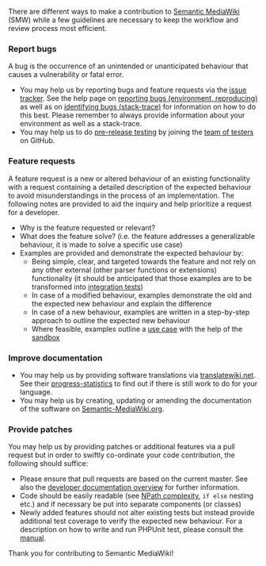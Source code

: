 There are different ways to make a contribution to [Semantic MediaWiki][smw] (SMW) while a few guidelines are necessary to keep the workflow and review process most efficient.

### Report bugs

A bug is the occurrence of an unintended or unanticipated behaviour that causes a vulnerability or fatal error.

* You may help us by reporting bugs and feature requests via the [issue tracker][smw-issues]. See the help page on [reporting bugs (environment, reproducing)][smw-bugs1] as well as on [identifying bugs (stack-trace)][smw-bugs2] for information on how to do this best. Please remember to always provide information about your environment as well as a stack-trace.
* You may help us to do [pre-release testing][smw-testing] by joining the [team of testers][smw-testers] on GitHub.

### Feature requests

A feature request is a new or altered behaviour of an existing functionality with a request containing a detailed description of the expected behaviour to avoid misunderstandings in the process of an implementation. The following notes are provided to aid the inquiry and help prioritize a request for a developer.

* Why is the feature requested or relevant?
* What does the feature solve? (i.e. the feature addresses a generalizable behaviour, it is made to solve a specific use case)
* Examples are provided and demonstrate the expected behaviour by:
  * Being simple, clear, and targeted towards the feature and not rely on any other external (other parser functions or extensions) functionality (it should be anticipated that those examples are to be transformed into [integration tests](https://www.semantic-mediawiki.org/wiki/Help:Integration_tests))
  * In case of a modified behaviour, examples demonstrate the old and the expected new behaviour and explain the difference
  * In case of a new behaviour, examples are written in a step-by-step approach to outline the expected new behaviour
  * Where feasible, examples outline a [use case](https://en.wikipedia.org/wiki/Use_case) with the help of the [sandbox](https://sandbox.semantic-mediawiki.org)
 
### Improve documentation

* You may help us by providing software translations via [translatewiki.net][twn]. See their [progress-statistics][twn-smw] to find out if there is still work to do for your language.
* You may help us by creating, updating or amending the documentation of the software on [Semantic-MediaWiki.org][smw].

### Provide patches

You may help us by providing patches or additional features via a pull request but in order to swiftly co-ordinate your code contribution, the following should suffice:

* Please ensure that pull requests are based on the current master. See also the [developer documentation overview][smw-ddo] for further information.
* Code should be easily readable (see [NPath complexity][smw-npath], `if else` nesting etc.) and if necessary be put into separate components (or classes)
* Newly added features should not alter existing tests but instead provide additional test coverage to verify the expected new behaviour. For a description on how to write and run PHPUnit test, please consult the [manual][mw-testing].

Thank you for contributing to Semantic MediaWiki!

[smw]: https://github.com/SemanticMediaWiki/SemanticMediaWiki
[smw-issues]: https://github.com/SemanticMediaWiki/SemanticMediaWiki/issues
[smw-bugs1]: https://www.semantic-mediawiki.org/wiki/Help:Reporting_bugs
[smw-bugs2]: https://www.semantic-mediawiki.org/wiki/Help:Identifying_bugs
[smw-testing]: https://www.semantic-mediawiki.org/wiki/Help:Reporting_bugs#Pre-release_testing
[smw-testers]: https://github.com/orgs/SemanticMediaWiki/teams/testers
[twn]: https://translatewiki.net/
[twn-smw]: https://translatewiki.net/w/i.php?title=Special%3AMessageGroupStats&x=D&group=ext-semanticmediawiki&suppressempty=1
[smw-ddo]: https://github.com/SemanticMediaWiki/SemanticMediaWiki/blob/master/docs/technical/README.md
[mw-testing]: https://www.mediawiki.org/wiki/Manual:PHP_unit_testing
[smw-npath]: https://www.semantic-mediawiki.org/wiki/Code_coverage#NPath_complexity
